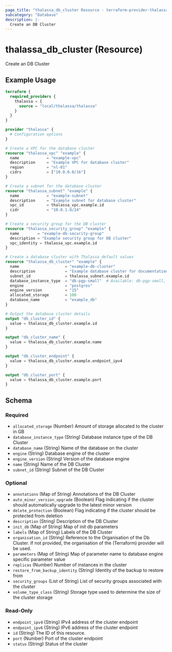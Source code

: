 ```yaml
---
page_title: "thalassa_db_cluster Resource - terraform-provider-thalassa"
subcategory: "Database"
description: |-
  Create an DB Cluster
---
```


# thalassa_db_cluster (Resource)

Create an DB Cluster

## Example Usage

```terraform
terraform {
  required_providers {
    thalassa = {
      source = "local/thalassa/thalassa"
    }
  }
}

provider "thalassa" {
  # Configuration options
}

# Create a VPC for the database cluster
resource "thalassa_vpc" "example" {
  name            = "example-vpc"
  description     = "Example VPC for database cluster"
  region          = "nl-01"
  cidrs           = ["10.0.0.0/16"]
}

# Create a subnet for the database cluster
resource "thalassa_subnet" "example" {
  name            = "example-subnet"
  description     = "Example subnet for database cluster"
  vpc_id          = thalassa_vpc.example.id
  cidr            = "10.0.1.0/24"
}

# Create a security group for the DB cluster
resource "thalassa_security_group" "example" {
  name        = "example-db-security-group"
  description = "Example security group for DB cluster"
  vpc_identity = thalassa_vpc.example.id
}

# Create a database cluster with Thalassa default values
resource "thalassa_db_cluster" "example" {
  name                    = "example-db-cluster"
  description             = "Example database cluster for documentation"
  subnet_id               = thalassa_subnet.example.id
  database_instance_type  = "db-pgp-small"  # Available: db-pgp-small, db-pgp-medium, db-pgp-large, db-pgp-xlarge, db-pgp-2xlarge, db-pgp-4xlarge, db-dgp-small, db-dgp-medium, db-dgp-large, db-dgp-xlarge, db-dgp-2xlarge, db-dgp-4xlarge
  engine                  = "postgres"
  engine_version          = "15"
  allocated_storage       = 100
  database_name           = "example_db"
}

# Output the database cluster details
output "db_cluster_id" {
  value = thalassa_db_cluster.example.id
}

output "db_cluster_name" {
  value = thalassa_db_cluster.example.name
}

output "db_cluster_endpoint" {
  value = thalassa_db_cluster.example.endpoint_ipv4
}

output "db_cluster_port" {
  value = thalassa_db_cluster.example.port
}
```
<!-- schema generated by tfplugindocs -->
## Schema

### Required

- `allocated_storage` (Number) Amount of storage allocated to the cluster in GB
- `database_instance_type` (String) Database instance type of the DB Cluster
- `database_name` (String) Name of the database on the cluster
- `engine` (String) Database engine of the cluster
- `engine_version` (String) Version of the database engine
- `name` (String) Name of the DB Cluster
- `subnet_id` (String) Subnet of the DB Cluster

### Optional

- `annotations` (Map of String) Annotations of the DB Cluster
- `auto_minor_version_upgrade` (Boolean) Flag indicating if the cluster should automatically upgrade to the latest minor version
- `delete_protection` (Boolean) Flag indicating if the cluster should be protected from deletion
- `description` (String) Description of the DB Cluster
- `init_db` (Map of String) Map of init db parameters
- `labels` (Map of String) Labels of the DB Cluster
- `organisation_id` (String) Reference to the Organisation of the Db Cluster. If not provided, the organisation of the (Terraform) provider will be used.
- `parameters` (Map of String) Map of parameter name to database engine specific parameter value
- `replicas` (Number) Number of instances in the cluster
- `restore_from_backup_identity` (String) Identity of the backup to restore from
- `security_groups` (List of String) List of security groups associated with the cluster
- `volume_type_class` (String) Storage type used to determine the size of the cluster storage

### Read-Only

- `endpoint_ipv4` (String) IPv4 address of the cluster endpoint
- `endpoint_ipv6` (String) IPv6 address of the cluster endpoint
- `id` (String) The ID of this resource.
- `port` (Number) Port of the cluster endpoint
- `status` (String) Status of the cluster

 